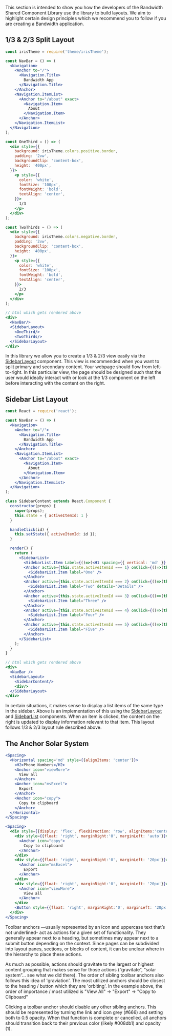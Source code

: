 This section is intended to show you how the developers of the Bandwidth Shared Component Library use the library to build layouts. We aim to highlight certain design principles which we recommend you to follow if you are creating a Bandwidth application.

## 1/3 & 2/3 Split Layout

```jsx
const irisTheme = require('theme/irisTheme');

const NavBar = () => (
  <Navigation>
    <Anchor to="/">
      <Navigation.Title>
        Bandwidth App
      </Navigation.Title>
    </Anchor>
    <Navigation.ItemList>
      <Anchor to="/about" exact>
        <Navigation.Item>
          About
        </Navigation.Item>
      </Anchor>
    </Navigation.ItemList>
  </Navigation>
);

const OneThird = () => (
  <div style={{
    background: irisTheme.colors.positive.border,
    padding: '2vw',
    backgroundClip: 'content-box',
    height: '400px',
  }}>
    <p style={{
      color: 'white',
      fontSize: '100px',
      fontWeight: 'bold',
      textAlign: 'center',
    }}>
      1/3
    </p>
  </div>
);

const TwoThirds = () => (
  <div style={{
    background: irisTheme.colors.negative.border,
    padding: '2vw',
    backgroundClip: 'content-box',
    height: '400px',
  }}>
    <p style={{
      color: 'white',
      fontSize: '100px',
      fontWeight: 'bold',
      textAlign: 'center',
    }}>
      2/3
    </p>
  </div>
);

// html which gets rendered above
<div>
  <NavBar/>
  <SidebarLayout>
    <OneThird/>
    <TwoThirds/>
  </SidebarLayout>
</div>
```
In this library we allow you to create a 1/3 & 2/3 view easily via the [SidebarLayout](/#!/SidebarLayout) component. This view is recommended when you want to split primary and secondary content. Your webpage should flow from left-to-right. In this particular view, the page should be designed such that the user would ideally interact with or look at the 1/3 component on the left before interacting with the content on the right.


## Sidebar List Layout
```jsx
const React = require('react');

const NavBar = () => (
  <Navigation>
    <Anchor to="/">
      <Navigation.Title>
        Bandwidth App
      </Navigation.Title>
    </Anchor>
    <Navigation.ItemList>
      <Anchor to="/about" exact>
        <Navigation.Item>
          About
        </Navigation.Item>
      </Anchor>
    </Navigation.ItemList>
  </Navigation>
);

class SidebarContent extends React.Component {
  constructor(props) {
    super(props);
    this.state = { activeItemId: 1 }
  }

  handleClick(id) {
    this.setState({ activeItemId: id });
  }

  render() {
    return ( 
      <SidebarList>
        <SidebarList.Item Label={()=>(<H1 spacing={{ vertical: 'md' }} >Group Title</H1>)} />
        <Anchor active={this.state.activeItemId === 1} onClick={()=>(this.handleClick(1))}>
          <SidebarList.Item label="One" />
        </Anchor>
        <Anchor active={this.state.activeItemId === 2} onClick={()=>(this.handleClick(2))}>
          <SidebarList.Item label="Two" details="Details" />
        </Anchor>
        <Anchor active={this.state.activeItemId === 3} onClick={()=>(this.handleClick(3))}>
          <SidebarList.Item label="Three" />
        </Anchor>
        <Anchor active={this.state.activeItemId === 4} onClick={()=>(this.handleClick(4))}>
          <SidebarList.Item label="Four" />
        </Anchor>
        <Anchor active={this.state.activeItemId === 5} onClick={()=>(this.handleClick(5))}>
          <SidebarList.Item label="Five" />
        </Anchor>
      </SidebarList>
    );
  }
}

// html which gets rendered above
<div>
  <NavBar />
  <SidebarLayout>
    <SidebarContent/>
    <div/>
  </SidebarLayout>
</div>
```
In certain situations, it makes sense to display a list items of the same type in the sidebar. Above is an implementation of this using the [SidebarLayout](/#!/SidebarLayout) and [SidebarList](/#!/SidebarList) components. When an item is clicked, the content on the right is updated to display information relevant to that item. This layout follows 1/3 & 2/3 layout rule described above.

## The Anchor Solar System

```jsx
<Spacing>
  <Horizontal spacing='md' style={{alignItems: 'center'}}>
    <H2>Phone Numbers</H2>
    <Anchor icon="viewMore">
      View all
    </Anchor>
    <Anchor icon="msExcel">
      Export
    </Anchor>
    <Anchor icon="copy">
      Copy to clipboard
    </Anchor>
  </Horizontal>
</Spacing>
```
```jsx
<Spacing>
  <div style={{display: 'flex', flexDirection: 'row', alignItems:'center'}}>
    <div style={{float: 'right', marginRight:'0', marginLeft: 'auto'}}>
      <Anchor icon="copy">
        Copy to clipboard
      </Anchor>
    </div>
    <div style={{float: 'right', marginRight:'0', marginLeft: '20px'}}>
      <Anchor icon="msExcel">
        Export
      </Anchor>
    </div>
    <div style={{float: 'right', marginRight:'0', marginLeft: '20px'}}>
      <Anchor icon="viewMore">
        View all
      </Anchor>
    </div>
    <Button style={{float: 'right', marginRight:'0', marginLeft: '20px'}}>Primary Medium</Button>
  </div>
</Spacing>
```
Toolbar anchors —usually represented by an icon and uppercase text that’s not underlined- act as actions for a given set of functionality. They generally appear next to a heading, but sometimes may appear next to a submit button depending on the context. Since pages can be subdivided into layout panes, sections, or blocks of content, it can be unclear where in the hierarchy to place these actions.

As much as possible, actions should gravitate to the largest or highest content grouping that makes sense for those actions (“gravitate”, “solar system”… see what we did there). The order of sibling toolbar anchors also follows this idea of 'graviation'. The most utilized anchors should be closest to the heading / button which they are 'orbiting'. In the example above, the order of importance / most utilized is "View All" -> "Export" -> "Copy to Clipboard"

Clicking a toolbar anchor should disable any other sibling anchors. This should be represented by turning the link and icon grey (#666) and setting both to 0.5 opacity. When that function is complete or cancelled, all anchors should transition back to their previous color (likely #008db1) and opacity (1).

